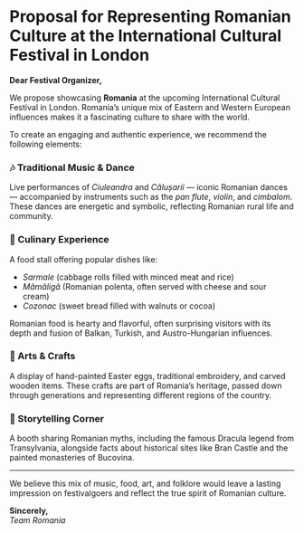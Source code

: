 # Proposal for Representing Romanian Culture at the International Cultural Festival in London

**Dear Festival Organizer,**

We propose showcasing **Romania** at the upcoming International Cultural Festival in London. Romania’s unique mix of Eastern and Western European influences makes it a fascinating culture to share with the world.

To create an engaging and authentic experience, we recommend the following elements:

### 🎶 Traditional Music & Dance  
Live performances of *Ciuleandra* and *Călușarii* — iconic Romanian dances — accompanied by instruments such as the *pan flute*, *violin*, and *cimbalom*. These dances are energetic and symbolic, reflecting Romanian rural life and community.

### 🍲 Culinary Experience  
A food stall offering popular dishes like:
- *Sarmale* (cabbage rolls filled with minced meat and rice)  
- *Mămăligă* (Romanian polenta, often served with cheese and sour cream)  
- *Cozonac* (sweet bread filled with walnuts or cocoa)  

Romanian food is hearty and flavorful, often surprising visitors with its depth and fusion of Balkan, Turkish, and Austro-Hungarian influences.

### 🎨 Arts & Crafts  
A display of hand-painted Easter eggs, traditional embroidery, and carved wooden items. These crafts are part of Romania’s heritage, passed down through generations and representing different regions of the country.

### 🧛 Storytelling Corner  
A booth sharing Romanian myths, including the famous Dracula legend from Transylvania, alongside facts about historical sites like Bran Castle and the painted monasteries of Bucovina.

---

We believe this mix of music, food, art, and folklore would leave a lasting impression on festivalgoers and reflect the true spirit of Romanian culture.

**Sincerely,**  
*Team Romania*
